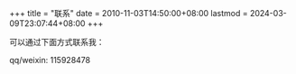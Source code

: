 +++
title = "联系"
date = 2010-11-03T14:50:00+08:00
lastmod = 2024-03-09T23:07:44+08:00
+++



可以通过下面方式联系我：

qq/weixin: 115928478